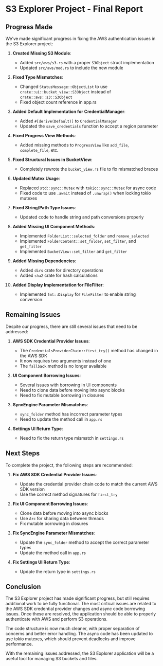 # S3 Explorer Project - Final Report

## Progress Made

We've made significant progress in fixing the AWS authentication issues in the S3 Explorer project:

1. **Created Missing S3 Module**:
   - Added `src/aws/s3.rs` with a proper `S3Object` struct implementation
   - Updated `src/aws/mod.rs` to include the new module

2. **Fixed Type Mismatches**:
   - Changed `StatusMessage::ObjectList` to use `crate::ui::bucket_view::S3Object` instead of `crate::aws::s3::S3Object`
   - Fixed object count reference in app.rs

3. **Added Default Implementation for CredentialManager**:
   - Added `#[derive(Default)]` to `CredentialManager`
   - Updated the `save_credentials` function to accept a region parameter

4. **Fixed Progress View Methods**:
   - Added missing methods to `ProgressView` like `add_file`, `complete_file`, etc.

5. **Fixed Structural Issues in BucketView**:
   - Completely rewrote the `bucket_view.rs` file to fix mismatched braces

6. **Updated Mutex Usage**:
   - Replaced `std::sync::Mutex` with `tokio::sync::Mutex` for async code
   - Fixed code to use `.await` instead of `.unwrap()` when locking tokio mutexes

7. **Fixed String/Path Type Issues**:
   - Updated code to handle string and path conversions properly

8. **Added Missing UI Component Methods**:
   - Implemented `FolderList::selected_folder` and `remove_selected`
   - Implemented `FolderContent::set_folder`, `set_filter`, and `get_filter`
   - Implemented `BucketView::set_filter` and `get_filter`

9. **Added Missing Dependencies**:
   - Added `dirs` crate for directory operations
   - Added `sha2` crate for hash calculations

10. **Added Display Implementation for FileFilter**:
    - Implemented `fmt::Display` for `FileFilter` to enable string conversion

## Remaining Issues

Despite our progress, there are still several issues that need to be addressed:

1. **AWS SDK Credential Provider Issues**:
   - The `CredentialsProviderChain::first_try()` method has changed in the AWS SDK
   - It now requires two arguments instead of one
   - The `fallback` method is no longer available

2. **UI Component Borrowing Issues**:
   - Several issues with borrowing in UI components
   - Need to clone data before moving into async blocks
   - Need to fix mutable borrowing in closures

3. **SyncEngine Parameter Mismatches**:
   - `sync_folder` method has incorrect parameter types
   - Need to update the method call in `app.rs`

4. **Settings UI Return Type**:
   - Need to fix the return type mismatch in `settings.rs`

## Next Steps

To complete the project, the following steps are recommended:

1. **Fix AWS SDK Credential Provider Issues**:
   - Update the credential provider chain code to match the current AWS SDK version
   - Use the correct method signatures for `first_try`

2. **Fix UI Component Borrowing Issues**:
   - Clone data before moving into async blocks
   - Use `Arc` for sharing data between threads
   - Fix mutable borrowing in closures

3. **Fix SyncEngine Parameter Mismatches**:
   - Update the `sync_folder` method to accept the correct parameter types
   - Update the method call in `app.rs`

4. **Fix Settings UI Return Type**:
   - Update the return type in `settings.rs`

## Conclusion

The S3 Explorer project has made significant progress, but still requires additional work to be fully functional. The most critical issues are related to the AWS SDK credential provider changes and async code borrowing issues. Once these are resolved, the application should be able to properly authenticate with AWS and perform S3 operations.

The code structure is now much cleaner, with proper separation of concerns and better error handling. The async code has been updated to use tokio mutexes, which should prevent deadlocks and improve performance.

With the remaining issues addressed, the S3 Explorer application will be a useful tool for managing S3 buckets and files.
